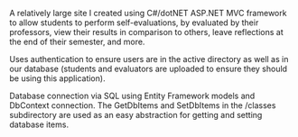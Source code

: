A relatively large site I created using C#/dotNET ASP.NET MVC framework to allow students to perform self-evaluations, by evaluated by their professors, view their results in comparison to others, leave reflections at the end of their semester, and more.

Uses authentication to ensure users are in the active directory as well as in our database (students and evaluators are uploaded to ensure they should be using this 
application).

Database connection via SQL using Entity Framework models and DbContext connection. The GetDbItems and SetDbItems in the /classes subdirectory are used as an easy
abstraction for getting and setting database items. 
